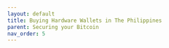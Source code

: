 ```yaml
---
layout: default
title: Buying Hardware Wallets in The Philippines
parent: Securing your Bitcoin
nav_order: 5
---
```


